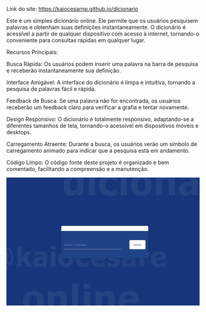 Link do site: https://kaiocesarnp.github.io/dicionario

Este é um simples dicionário online. Ele permite que os usuários pesquisem palavras e obtenham suas definições instantaneamente. O dicionário é acessível a partir de qualquer dispositivo com acesso à internet, tornando-o conveniente para consultas rápidas em qualquer lugar.

Recursos Principais:

Busca Rápida: Os usuários podem inserir uma palavra na barra de pesquisa e receberão instantaneamente sua definição.

Interface Amigável: A interface do dicionário é limpa e intuitiva, tornando a pesquisa de palavras fácil e rápida.

Feedback de Busca: Se uma palavra não for encontrada, os usuários receberão um feedback claro para verificar a grafia e tentar novamente.

Design Responsivo: O dicionário é totalmente responsivo, adaptando-se a diferentes tamanhos de tela, tornando-o acessível em dispositivos móveis e desktops.

Carregamento Atraente: Durante a busca, os usuários verão um símbolo de carregamento animado para indicar que a pesquisa está em andamento.

Código Limpo: O código fonte deste projeto é organizado e bem comentado, facilitando a compreensão e a manutenção.

![Imagem da Aplicação](dicionario.jpg)

